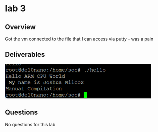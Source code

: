 # lab 3 #

## Overview ##

Got the vm connected to the file that I can access via putty - was a pain

## Deliverables ##

![Hello World Program](assets/lab3screenshot.png)

## Questions ##

No questions for this lab